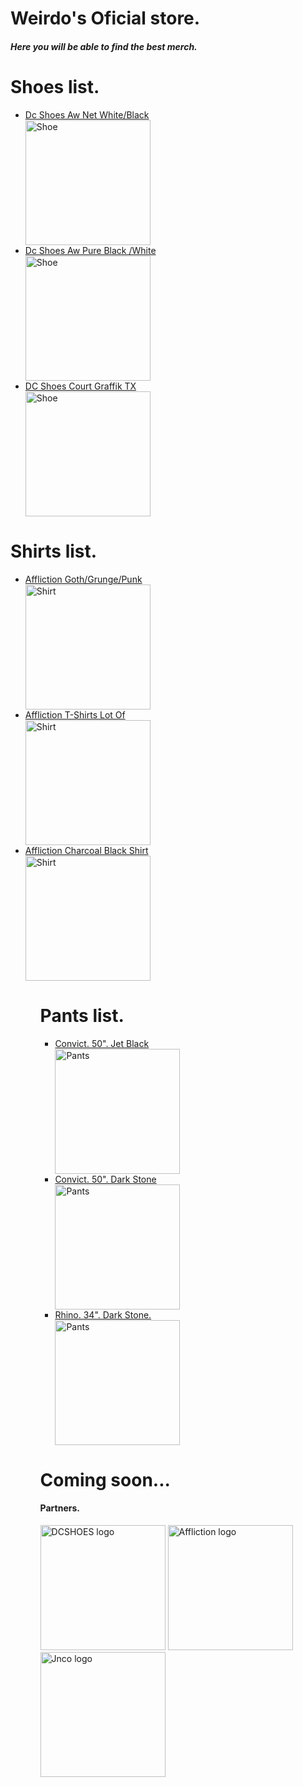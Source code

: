 <!DOCTYPE html>
<html>
<body>
<head><title>Weirdo's store</title></head>
<h1>Weirdo's Oficial store.</h1>
<h5>Here you will be able to find the <strong>best</strong> merch.</h5>
<h1>Shoes list.</h1>
<ul>
  <li><a href="https://www.lokalskate.com.br/tenis/dc/tenis-dc-shoes-aw-net-whiteblack" target="_blank">Dc Shoes Aw Net White/Black</a></li>
<img src="https://photos6.spartoo.pt/photos/232/23262988/23262988_500_A.jpg" alt="Shoe" Width="200" Height="200">
<li><a href="https://www.tribalskateshop.com.br/tenis-dc-aw-pure-black-white/p" target="_blank">Dc Shoes Aw Pure Black /White</a></li>
<img src="https://static.tribalskateshop.com.br/produto/multifotos/837185023_4_837185023.png" alt="Shoe" Width="200" Height="200">
<li><a href="https://www.netshoes.com.br/dc-tenis-dc-shoes-court-graffik-tx-AB2-0640-006-44" target="_blank">DC Shoes Court Graffik TX</a></li>
<img src="https://static.netshoes.com.br/produtos/dc-tenis-dc-shoes-court-graffik-tx/06/AB2-0640-006/AB2-0640-006_zoom1.jpg?ts=1630714103&ims=544x" alt="Shoe" Width="200" Height="200">
</ul>
<h1>Shirts list.</h1>
<ul>
<li><a href="https://www.carousell.ph/p/affliction-goth-grunge-punk-shirt-1182484317/" target="_blank">Affliction Goth/Grunge/Punk<a></li>
<img src="https://media.karousell.com/media/photos/products/2022/9/2/affliction_gothgrungepunk_shir_1662148654_97a96164_progressive.jpg" alt="Shirt" Width="200" Height="200">
<li><a href="https://discountbloc.ru/archive/products/w2zwxzvxyyzx.html" target="_blank">Affliction T-Shirts Lot Of</a></li>
<img src="https://i.ebayimg.com/images/g/0v4AAOSwyNpkOWkZ/s-l1600.jpg" alt="Shirt" Width="200" Height="200">
<li><a href="https://www.ebay.com/itm/255879533384" target="_blank">Affliction Charcoal Black Shirt</a></li>
<img src="https://i.ebayimg.com/images/g/6PwAAOSwaMtjmpNx/s-l1200.webp" alt="Shirt" Width="200" Height="200">
<ul>
<h1>Pants list.</h1>
<ul>
<li><a href="https://jnco.com/products/convict-black" target="_blank">Convict. 50". Jet Black</a></li>
<img src="https://jnco.com/cdn/shop/files/20230621_EcommShoot_JNCO_KenM_1185_grande.jpg?v=1687990267" alt="Pants" Width="200" Height="200">
<li><a href="https://jnco.com/products/convict-50-dark-stone" target="_blank">Convict. 50". Dark Stone</a></li>
<img src="https://jnco.com/cdn/shop/files/20230621_EcommShoot_JNCO_KenM_1150_grande.jpg?v=1687990189" alt="Pants" Width="200" Height="200">
<li><a href="https://jnco.com/products/rhino-34-dark-stone" target="_blank">Rhino. 34". Dark Stone.</a></li>
<img src="https://jnco.com/cdn/shop/files/20230622_EcommShoot_JNCO_KenM_0351_grande.jpg?v=1687990936" alt="Pants" Width="200" Height="200">
</ul>
<h1>Coming soon...</h1>
<h4>Partners.</h4>
<img src="https://w7.pngwing.com/pngs/52/833/png-transparent-dc-shoe-co-usa-hd-logo.png" alt="DCSHOES logo" Width="200" Height="200">
<img src="https://www.afflictionclothing.com/cdn/shop/files/AFF-LOGO_ed19edea-c4b0-48ee-92b2-df74bcad19da_2048x.png?v=1613639487" alt="Affliction logo" Width="200" Height="200">
<img src="https://www.pressrelease.com/files/4d/66/74daac62bc42f29d88117b8460f3.png" alt="Jnco logo" Width="200" Height="200">
</body>
</html>
